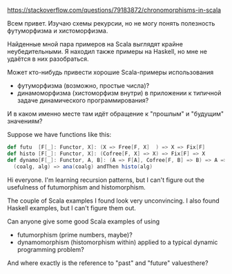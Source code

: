 https://stackoverflow.com/questions/79183872/chronomorphisms-in-scala

Всем привет. Изучаю схемы рекурсии, но не могу понять полезность футуморфизма и хистоморфизма.

Найденные мной пара примеров на Scala выглядят крайне неубедительными. Я находил также примеры на Haskell, но мне не удаётся в них разобраться.

Может кто-нибудь привести хорошие Scala-примеры использования
- футуморфизма (возможно, простые числа)?
- динамоморфизма (хистоморфизм внутри) в приложении к типичной задаче динамического программирования?

И в  каком именно месте там идёт обращение к "прошлым" и "будущим" значениям?

Suppose we have functions like this:
```scala
def futu  [F[_]: Functor, X]: (X => Free[F, X]  ) => X => Fix[F]
def histo [F[_]: Functor, X]: (Cofree[F, X] => X) => Fix[F] => X
def dynamo[F[_]: Functor, A, B]: (A => F[A], Cofree[F, B] => B) => A => B =  
  (coalg, alg) => ana(coalg) andThen histo(alg)
```

Hi everyone. I'm learning recursion patterns, but I can't figure out the usefulness of futumorphism and histomorphism.

The couple of Scala examples I found look very unconvincing. I also found Haskell examples, but I can't figure them out.

Can anyone give some good Scala examples of using
- futumorphism (prime numbers, maybe)?
- dynamomorphism (histomorphism within) applied to a typical dynamic programming problem?

And where exactly is the reference to "past" and "future" values ​​there?